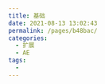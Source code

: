 ```yaml
---
title: 基础
date: 2021-08-13 13:02:43
permalink: /pages/b48bac/
categories:
  - 扩展
  - AE
tags:
  - 
---
```

